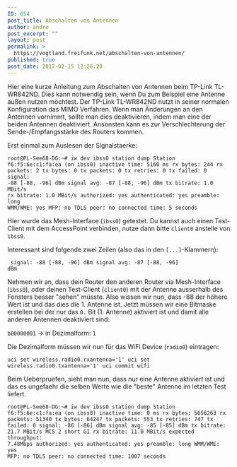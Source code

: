 ```yaml
---
ID: 654
post_title: Abschalten von Antennen
author: andre
post_excerpt: ""
layout: post
permalink: >
  https://vogtland.freifunk.net/abschalten-von-antennen/
published: true
post_date: 2017-02-15 12:26:20
---
```

Hier eine kurze Anleitung zum Abschalten von Antennen beim TP-Link TL-WR842ND. Dies kann notwendig sein, wenn Du zum Beispiel eine Antenne außen nutzen möchtest.<!--more--> Der TP-Link TL-WR842ND nutzt in seiner normalen Konfiguration das MIMO Verfahren. Wenn man Änderungen an den Antennen vornimmt, sollte man dies deaktivieren, indem man eine der beiden Antennen deaktiviert. Ansonsten kann es zur Verschlechterung der Sende-/Empfangsstärke des Routers kommen.

Erst einmal zum Auslesen der Signalstaerke:

<code>root@PL-See68-DG:~# iw dev ibss0 station dump
Station f6:f5:6e:c1:fa:ea (on ibss0)
	inactive time:  5160 ms
	rx bytes:       244
	rx packets:     2
	tx bytes:       0
	tx packets:     0
	tx retries:     0
	tx failed:      0
	signal:         -88 [-88, -96] dBm
	signal avg:     -87 [-88, -96] dBm
	tx bitrate:     1.0 MBit/s
	rx bitrate:     1.0 MBit/s
	authorized:     yes
	authenticated:  yes
	preamble:       long
	WMM/WME:        yes
	MFP:            no
	TDLS peer:      no
	connected time: 5 seconds</code>

Hier wurde das Mesh-Interface (<code>ibss0</code>) getestet. Du kannst auch einen Test-Client mit dem AccessPoint verbinden, nutze dann bitte <code>client0</code> anstelle von <code>ibss0</code>.

Interessant sind folgende zwei Zeilen (also das in den <code>[...]</code>-Klammern):

<code>	signal:         -88 [-88, -96] dBm
	signal avg:     -87 [-88, -96] dBm</code>

Nehmen wir an, dass dein Router den anderen Router via Mesh-Interface (<code>ibss0</code>), oder deinen Test-Client (<code>client0</code>) mit der Antenne ausserhalb des Fensters besser "sehen" müsste. Also wissen wir nun, dass -88 der höhere Wert ist und das dies die 1. Antenne ist. Jetzt müssen wir eine Bitmaske erstellen bei der nur das <code>0.</code> Bit (1. Antenne) aktiviert ist und damit alle anderen Antennen deaktiviert sind: 

<code>b00000001</code> -> in Dezimalform: <code>1</code>

Die Dezimalform müssen wir nun für das WiFi Device (<code>radio0</code>) eintragen:

<code>uci set wireless.radio0.rxantenna='1'
uci set wireless.radio0.txantenna='1'
uci commit
wifi</code>

Beim Ueberpruefen, sieht man nun, dass nur eine Antenne aktiviert ist und das es ungefaehr die selben Werte wie die "beste" Antenne im letzten Test liefert.

<code>root@PL-See68-DG:~# iw dev ibss0 station dump
Station f6:f5:6e:c1:fa:ea (on ibss0)
	inactive time:  0 ms
	rx bytes:       5656263
	rx packets:     51340
	tx bytes:       64247
	tx packets:     553
	tx retries:     747
	tx failed:      0
	signal:         -86 [-86] dBm
	signal avg:     -85 [-85] dBm
	tx bitrate:     21.7 MBit/s MCS 2 short GI
	rx bitrate:     11.0 MBit/s
	expected throughput:    7.48Mbps
	authorized:     yes
	authenticated:  yes
	preamble:       long
	WMM/WME:        yes
	MFP:            no
	TDLS peer:      no
	connected time: 1007 seconds</code>